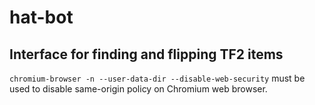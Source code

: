 # hat-bot
## Interface for finding and flipping TF2 items

`chromium-browser -n --user-data-dir --disable-web-security` must be used to disable same-origin policy on Chromium web browser.
